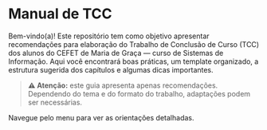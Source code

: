 # Manual de TCC

Bem-vindo(a)! 
Este repositório tem como objetivo apresentar recomendações para elaboração do Trabalho de Conclusão de Curso (TCC) dos alunos do CEFET de Maria de Graça — curso de Sistemas de Informação. Aqui você encontrará boas práticas, um template organizado, a estrutura sugerida dos capítulos e algumas dicas importantes.

> **⚠️ Atenção:** este guia apresenta apenas recomendações. Dependendo do tema e do formato do trabalho, adaptações podem ser necessárias.

Navegue pelo menu para ver as orientações detalhadas.